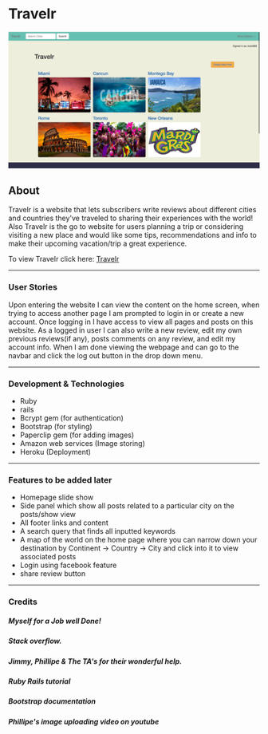 # Travelr

![Travelr](travel-screenshot.png)

## About

Travelr is a website that lets subscribers write reviews about different cities and countries they've traveled to sharing their experiences with the world! Also Travelr is the go to website for users planning a trip or considering visiting a new place and would like some tips, recommendations and info to make their upcoming vacation/trip a great experience.

To view Travelr click here: [Travelr](https://serene-river-31618.herokuapp.com/)

---

### User Stories

Upon entering the website I can view the content on the home screen, when trying to access another page I am prompted to login in or create a new account. Once logging in I have access to view all pages and posts on this website. As a logged in user I can also write a new review, edit my own previous reviews(if any), posts comments on any review, and edit my account info. When I am done viewing the webpage and can go to the navbar and click the log out button in the drop down menu.

---

### Development & Technologies

* Ruby
* rails
* Bcrypt gem (for authentication)
* Bootstrap (for styling)
* Paperclip gem (for adding images)
* Amazon web services (Image storing)
* Heroku (Deployment)

---

### Features to be added later

* Homepage slide show
* Side panel which show all posts related to a particular city on the posts/show view
* All footer links and content
* A search query that finds all inputted keywords
* A map of the world on the home page where you can narrow down your destination by Continent -> Country -> City and click into it to view associated posts
* Login using facebook feature
* share review button


---

### Credits

##### Myself for a Job well Done!
##### Stack overflow.
##### Jimmy, Phillipe & The TA's for their wonderful help.
##### Ruby Rails tutorial
##### Bootstrap documentation
##### Phillipe's image uploading video on youtube
